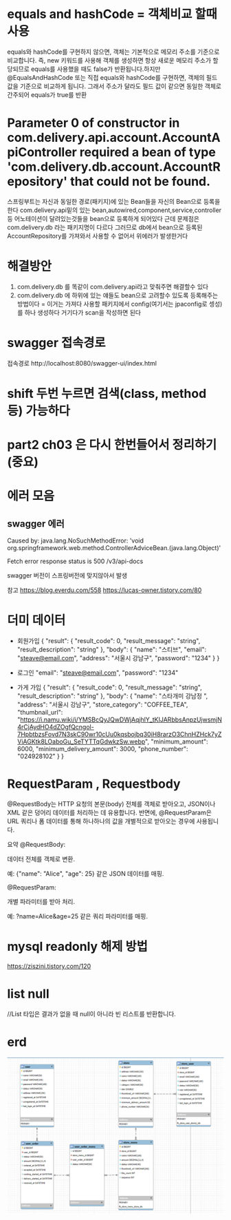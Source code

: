 # equals and hashCode = 객체비교 할때 사용 
equals와 hashCode를 구현하지 않으면, 객체는 기본적으로 메모리 주소를 기준으로 비교합니다.
즉, new 키워드를 사용해 객체를 생성하면 항상 새로운 메모리 주소가 할당되므로 equals를
사용했을 때도 false가 반환됩니다.하지만 @EqualsAndHashCode 또는 직접 equals와 hashCode를 구현하면,
객체의 필드 값을 기준으로 비교하게 됩니다. 그래서 주소가 달라도 필드 값이 같으면 동일한 객체로 간주되어 equals가 true를 반환

# Parameter 0 of constructor in com.delivery.api.account.AccountApiController required a bean of type 'com.delivery.db.account.AccountRepository' that could not be found.
스프링부트는 자신과 동일한 경로(패키지)에 있는 Bean들을 자신의 Bean으로 등록을 한다 com.delivery.api밑의 있는 bean,autowired,component,service,controller 등 어노테이션이
달려있는것들을 bean으로 등록하게 되어있다 근데 문제점은 com.delivery.db 라는 패키지명이 다르다 그러므로 db에서 bean으로 등록된 AccountRepository를 가져와서
사용할 수 없어서 위에러가 발생한거다

# 해결방안 
1.  com.delivery.db 를 똑같이 com.delivery.api라고 맞춰주면 해결할수 있다 
2.  com.delivery.db 에 하위에 있는 얘들도 bean으로 고려할수 있도록 등록해주는 방법이다 
= 이거는 가져다 사용할 패키지에서 config(여기서는 jpaconfig로 셍성)를 하나 생성하다 거기다가 scan을 작성하면 된다 

# swagger 접속경로
접속경로 http://localhost:8080/swagger-ui/index.html

# shift 두번 누르면 검색(class, method 등) 가능하다

# part2 ch03 은 다시 한번들어서 정리하기 (중요)

# 에러 모음

## swagger 에러
Caused by: java.lang.NoSuchMethodError: 'void org.springframework.web.method.ControllerAdviceBean.<init>(java.lang.Object)'

Fetch error
response status is 500 /v3/api-docs

swagger 버전이 스프링버전에 맞지않아서 발생 

참고
https://blog.everdu.com/558
https://lucas-owner.tistory.com/80


# 더미 데이터
- 회원가입
{
"result": {
"result_code": 0,
"result_message": "string",
"result_description": "string"
},
"body": {
"name": "스티브",
"email": "steave@email.com",
"address": "서울시 강남구",
"password": "1234"
}
}

- 로그인
   "email": "steave@email.com",
    "password": "1234"

- 가게 가입
{
  "result": {
  "result_code": 0,
  "result_message": "string",
  "result_description": "string"
  },
  "body": {
  "name": "스타개미 강남정 ",
  "address": "서울시 강남구",
  "store_category": "COFFEE_TEA",
  "thumbnail_url": "https://i.namu.wiki/i/YMSBcQyJQwDWjAqjhlY_tKIJARbbsAnpzUjwsmjN4rCjAydHO4dZOgfQcngol-7HpbtbzsFovd7N3skC90wr10cUu0kqsbojbq30iH8rarzO3ChnHZHck7yZViAGKtk8LOaboGu_SeTYTTqGdwkzSw.webp",
  "minimum_amount": 6000,
  "minimum_delivery_amount": 3000,
  "phone_number": "024928102"
  }
  }


# RequestParam ,  Requestbody
@RequestBody는 HTTP 요청의 본문(body) 전체를 객체로 받아오고, JSON이나 XML 같은 덩어리 데이터를 처리하는 데 유용합니다. 
반면에, @RequestParam은 URL 쿼리나 폼 데이터를 통해 하나하나의 값을 개별적으로 받아오는 경우에 사용됩니다.

요약
@RequestBody:

데이터 전체를 객체로 변환.

예: {"name": "Alice", "age": 25} 같은 JSON 데이터를 매핑.

@RequestParam:

개별 파라미터를 받아 처리.

예: ?name=Alice&age=25 같은 쿼리 파라미터를 매핑.


# mysql readonly 해제 방법
https://ziszini.tistory.com/120


# list null
//List 타입은 결과가 없을 때 null이 아니라 빈 리스트를 반환합니다.


# erd
![img.png](img.png)
